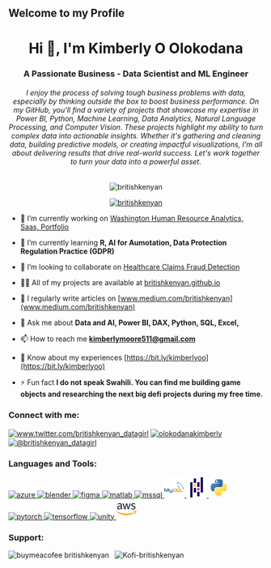 ## Welcome to my Profile

<!--
**britishkenyan/britishkenyan** is a ✨ _special_ ✨ repository because its `README.md` (this file) appears on your GitHub profile.


Here are some ideas to get you started:

- 🔭 I’m currently working on ...
- 🌱 I’m currently learning ...
- 👯 I’m looking to collaborate on ...
- 🤔 I’m looking for help with ...
- 💬 Ask me about ...
- 📫 How to reach me: ...
- 😄 Pronouns: ...
- ⚡ Fun fact: ...
-->



<!--
** profile template **
?
!  (badege name) 
-->

<h1 align="center">Hi 👋, I'm Kimberly O Olokodana </h1>
<h3 align="center">A Passionate Business - Data Scientist and ML Engineer</h3> 

<h6 align="center">I enjoy the process of solving tough business problems with data, especially by thinking outside the box to boost business performance. On my GitHub, you'll find a variety of projects that showcase my expertise in Power BI, Python, Machine Learning, Data Analytics, Natural Language Processing, and Computer Vision. These projects highlight my ability to turn complex data into actionable insights. Whether it's gathering and cleaning data, building predictive models, or creating impactful visualizations, I’m all about delivering results that drive real-world success. Let's work together to turn your data into a powerful asset.</h1>


<p align="center"> <img src="https://komarev.com/ghpvc/?username=britishkenyan&label=Profile%20views&color=0e75b6&style=flat" alt="britishkenyan" /> </p>

<p align="center"> <a href="https://github.com/ryo-ma/github-profile-trophy"><img src="https://github-profile-trophy.vercel.app/?username=britishkenyan" alt="britishkenyan" /></a> </p>


- 🔭 I’m currently working on [Washington Human Resource Analytics, Saas, Portfolio](https://github.com/HRanalytics/HRanalytics)

- 🌱 I’m currently learning **R, AI for Aumotation, Data Protection Regulation Practice (GDPR)**

- 👯 I’m looking to collaborate on [Healthcare Claims Fraud Detection](https://github.com/healthcarefrauddetection/healthcarefrauddetection)

- 👨‍💻 All of my projects are available at [britishkenyan.github.io](britishkenyan.github.io)

- 📝 I regularly write articles on [www.medium.com/britishkenyan](www.medium.com/britishkenyan)

- 💬 Ask me about **Data and AI, Power BI, DAX, Python, SQL, Excel,**

- 📫 How to reach me **kimberlymoore511@gmail.com**

- 📄 Know about my experiences [https://bit.ly/kimberlyoo](https://bit.ly/kimberlyoo)

- ⚡ Fun fact **I do not speak Swahili. You can find me building game objects and researching the next big defi projects during my free time.**

<h3 align="left">Connect with me:</h3>
<p align="left">
<a href="https://twitter.com/www.twitter.com/britishkenyan_datagirl" target="blank"><img align="center" src="https://raw.githubusercontent.com/rahuldkjain/github-profile-readme-generator/master/src/images/icons/Social/twitter.svg" alt="www.twitter.com/britishkenyan_datagirl" height="30" width="40" /></a>
<a href="https://linkedin.com/in/olokodanakimberly" target="blank"><img align="center" src="https://raw.githubusercontent.com/rahuldkjain/github-profile-readme-generator/master/src/images/icons/Social/linked-in-alt.svg" alt="olokodanakimberly" height="30" width="40" /></a>
<a href="https://medium.com/@britishkenyan_datagirl" target="blank"><img align="center" src="https://raw.githubusercontent.com/rahuldkjain/github-profile-readme-generator/master/src/images/icons/Social/medium.svg" alt="@britishkenyan_datagirl" height="30" width="40" /></a>
</p>

<h3 align="left">Languages and Tools:</h3>
<p align="left"> 
</a> <a href="https://azure.microsoft.com/en-in/" target="_blank" rel="noreferrer"> <img src="https://www.vectorlogo.zone/logos/microsoft_azure/microsoft_azure-icon.svg" alt="azure" width="40" height="40"/> </a> <a href="https://www.blender.org/" target="_blank" rel="noreferrer"> <img src="https://download.blender.org/branding/community/blender_community_badge_white.svg" alt="blender" width="40" height="40"/> </a> <a href="https://www.figma.com/" target="_blank" rel="noreferrer"> <img src="https://www.vectorlogo.zone/logos/figma/figma-icon.svg" alt="figma" width="40" height="40"/> </a> <a href="https://www.mathworks.com/" target="_blank" rel="noreferrer"> <img src="https://upload.wikimedia.org/wikipedia/commons/2/21/Matlab_Logo.png" alt="matlab" width="40" height="40"/> </a> <a href="https://www.microsoft.com/en-us/sql-server" target="_blank" rel="noreferrer"> <img src="https://www.svgrepo.com/show/303229/microsoft-sql-server-logo.svg" alt="mssql" width="40" height="40"/> </a> <a href="https://www.mysql.com/" target="_blank" rel="noreferrer"> <img src="https://raw.githubusercontent.com/devicons/devicon/master/icons/mysql/mysql-original-wordmark.svg" alt="mysql" width="40" height="40"/> </a> <a href="https://pandas.pydata.org/" target="_blank" rel="noreferrer"> <img src="https://raw.githubusercontent.com/devicons/devicon/2ae2a900d2f041da66e950e4d48052658d850630/icons/pandas/pandas-original.svg" alt="pandas" width="40" height="40"/> </a> <a href="https://www.python.org" target="_blank" rel="noreferrer"> <img src="https://raw.githubusercontent.com/devicons/devicon/master/icons/python/python-original.svg" alt="python" width="40" height="40"/> </a> <a href="https://pytorch.org/" target="_blank" rel="noreferrer"> <img src="https://www.vectorlogo.zone/logos/pytorch/pytorch-icon.svg" alt="pytorch" width="40" height="40"/> </a> <a href="https://www.tensorflow.org" target="_blank" rel="noreferrer"> <img src="https://www.vectorlogo.zone/logos/tensorflow/tensorflow-icon.svg" alt="tensorflow" width="40" height="40"/> </a> <a href="https://unity.com/" target="_blank" rel="noreferrer"> <img src="https://www.vectorlogo.zone/logos/unity3d/unity3d-icon.svg" alt="unity" width="40" height="40"/>
<a href="https://aws.amazon.com" target="_blank" rel="noreferrer"> <img src="https://raw.githubusercontent.com/devicons/devicon/master/icons/amazonwebservices/amazonwebservices-original-wordmark.svg" alt="aws" width="40" height="40"/> 
</a> </p>



<h3 align="left">Support:</h3>
<p><a href="https://www.buymeacoffee.com/buymeacofee britishkenyan"> <img align="left" src="https://cdn.buymeacoffee.com/buttons/v2/default-yellow.png" height="50" width="210" alt="buymeacofee britishkenyan" /></a><a href="https://ko-fi.com/Kofi-britishkenyan"> <img align="left" src="https://cdn.ko-fi.com/cdn/kofi3.png?v=3" height="50" width="210" alt="Kofi-britishkenyan" /></a></p><br><br>

<!--

<p><img align="left" src="https://github-readme-stats.vercel.app/api/top-langs?username=britishkenyan&show_icons=true&locale=en&layout=compact" alt="britishkenyan" /></p>

<p>&nbsp;<img align="center" src="https://github-readme-stats.vercel.app/api?username=britishkenyan&show_icons=true&locale=en" alt="britishkenyan" /></p>

<p><img align="center" src="https://github-readme-streak-stats.herokuapp.com/?user=britishkenyan&" alt="britishkenyan" /></p>
